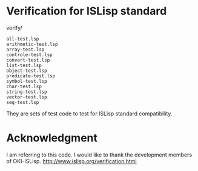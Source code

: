 # Verification for ISLisp standard


verify/

```
all-test.lsp 
arithmetic-test.lsp
array-test.lsp
controle-test.lsp
convert-test.lsp
list-test.lsp
object-test.lsp
predicate-test.lsp
symbol-test.lsp
char-test.lsp
string-test.lsp
vector-test.lsp
seq-test.lsp
```
They are sets of test code to test for ISLisp standard compatibility.


# Acknowledgment
I am referring to this code. I would like to thank the development members of OKI-ISLisp. 
http://www.islisp.org/verification.html

